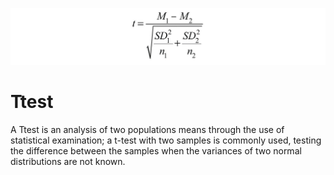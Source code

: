 [![Ttest](./ttest.jpg)]()

Ttest
=====

A Ttest is an analysis of two populations means through the 
use of statistical examination; a t-test with two samples is 
commonly used, testing the difference between the samples when 
the variances of two normal distributions are not known.